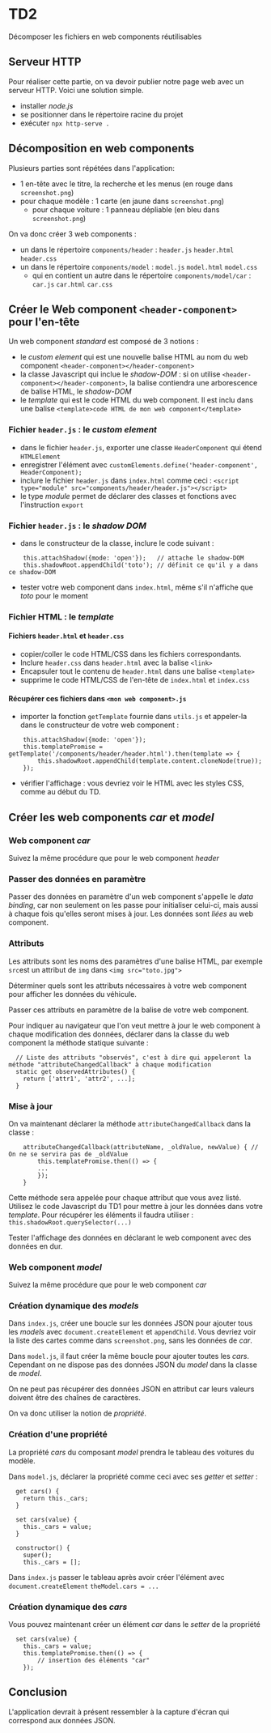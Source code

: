 # TD2
Décomposer les fichiers en web components réutilisables

## Serveur HTTP
Pour réaliser cette partie, on va devoir publier notre page web avec un serveur HTTP.
Voici une solution simple.
- installer _node.js_
- se positionner dans le répertoire racine du projet
- exécuter `npx http-serve .`

## Décomposition en web components
Plusieurs parties sont répétées dans l'application:
- 1 en-tête avec le titre, la recherche et les menus (en rouge dans `screenshot.png`)
- pour chaque modèle : 1 carte (en jaune dans `screenshot.png`)
  - pour chaque voiture : 1 panneau dépliable (en bleu dans `screenshot.png`)

On va donc créer 3 web components : 
- un dans le répertoire `components/header` : `header.js`  `header.html`  `header.css`
- un dans le répertoire `components/model` : `model.js`  `model.html`  `model.css`
  - qui en contient un autre dans le répertoire `components/model/car` : `car.js`  `car.html`  `car.css`


## Créer le Web component `<header-component>` pour l'en-tête
Un web component _standard_ est composé de 3 notions :
- le _custom element_ qui est une nouvelle balise HTML au nom du web component `<header-component></header-component>`
- la classe Javascript qui inclue le _shadow-DOM_ : si on utilise `<header-component></header-component>`, la balise contiendra une arborescence de balise HTML, le _shadow-DOM_
- le _template_ qui est le code HTML du web component. Il est inclu dans une balise `<template>code HTML de mon web component</template>`

### Fichier `header.js` : le _custom element_
- dans le fichier `header.js`, exporter une classe `HeaderComponent` qui étend `HTMLElement`
- enregistrer l'élément avec `customElements.define('header-component', HeaderComponent);`
- inclure le fichier `header.js` dans `index.html` comme ceci : 
  `<script type="module" src="components/header/header.js"></script>`
- le type _module_ permet de déclarer des classes et fonctions avec l'instruction `export`

### Fichier `header.js` : le _shadow DOM_
- dans le constructeur de la classe, inclure le code suivant :
```
    this.attachShadow({mode: 'open'});   // attache le shadow-DOM
    this.shadowRoot.appendChild('toto'); // définit ce qu'il y a dans ce shadow-DOM
```
- tester votre web component dans `index.html`, même s'il n'affiche que _toto_ pour le moment

### Fichier HTML : le _template_

#### Fichiers `header.html` et `header.css`
- copier/coller le code HTML/CSS dans les fichiers correspondants.
- Inclure `header.css` dans `header.html` avec la balise `<link>`
- Encapsuler tout le contenu de `header.html` dans une balise `<template>`
- supprime le code HTML/CSS de l'en-tête de `index.html` et `index.css`

#### Récupérer ces fichiers dans `<mon web component>.js`
- importer la fonction `getTemplate` fournie dans `utils.js` et appeler-la dans le constructeur de votre web component :
```
    this.attachShadow({mode: 'open'});
    this.templatePromise = getTemplate('/components/header/header.html').then(template => {
        this.shadowRoot.appendChild(template.content.cloneNode(true));
    });
```
- vérifier l'affichage : vous devriez voir le HTML avec les styles CSS, comme au début du TD.


## Créer les web components _car_ et _model_

### Web component _car_
Suivez la même procédure que pour le web component _header_

### Passer des données en paramètre
Passer des données en paramètre d'un web component s'appelle le _data binding_, car non seulement on les passe pour initialiser celui-ci, mais aussi à chaque fois qu'elles seront mises à jour. Les données sont _liées_ au web component.

### Attributs
Les attributs sont les noms des paramètres d'une balise HTML, par exemple `src`est un attribut de `img` dans `<img src="toto.jpg">`

Déterminer quels sont les attributs nécessaires à votre web component pour afficher les données du véhicule.

Passer ces attributs en paramètre de la balise de votre web component.

Pour indiquer au navigateur que l'on veut mettre à jour le web component à chaque modification des données, déclarer dans la classe du web component la méthode statique suivante :
```
  // Liste des attributs "observés", c'est à dire qui appeleront la méthode "attributeChangedCallback" à chaque modification
  static get observedAttributes() {
    return ['attr1', 'attr2', ...];
  }
```

### Mise à jour
On va maintenant déclarer la méthode `attributeChangedCallback` dans la classe :

```
    attributeChangedCallback(attributeName, _oldValue, newValue) { // On ne se servira pas de _oldValue
        this.templatePromise.then(() => {
        ...
        });
    }
```
Cette méthode sera appelée pour chaque attribut que vous avez listé.
Utilisez le code Javascript du TD1 pour mettre à jour les données dans votre _template_. Pour récupérer les éléments il faudra utiliser :
`this.shadowRoot.querySelector(...)` 

Tester l'affichage des données en déclarant le web component avec des données en dur.

### Web component _model_
Suivez la même procédure que pour le web component _car_

### Création dynamique des _models_
Dans `index.js`, créer une boucle sur les données JSON pour ajouter tous les _models_ avec `document.createElement` et `appendChild`.
Vous devriez voir la liste des cartes comme dans `screenshot.png`, sans les données de _car_.

Dans `model.js`, il faut créer la même boucle pour ajouter toutes les _cars_. Cependant on ne dispose pas des données JSON du _model_ dans la classe de _model_.

On ne peut pas récupérer des données JSON en attribut car leurs valeurs doivent être des chaînes de caractères.

On va donc utiliser la notion de _propriété_.

### Création d'une propriété
La propriété _cars_ du composant _model_ prendra le tableau des voitures du modèle.

Dans `model.js`, déclarer la propriété comme ceci avec ses _getter_ et _setter_ :
```
  get cars() {
    return this._cars;
  }

  set cars(value) {
    this._cars = value;
  }

  constructor() {
    super();
    this._cars = [];
```

Dans `index.js` passer le tableau après avoir créer l'élément avec `document.createElement`
`theModel.cars = ...`

### Création dynamique des _cars_
Vous pouvez maintenant créer un élément _car_ dans le _setter_ de la propriété 
```
  set cars(value) {
    this._cars = value;
    this.templatePromise.then(() => {
        // insertion des éléments "car"
    });
```

## Conclusion
L'application devrait à présent ressembler à la capture d'écran qui correspond aux données JSON.


